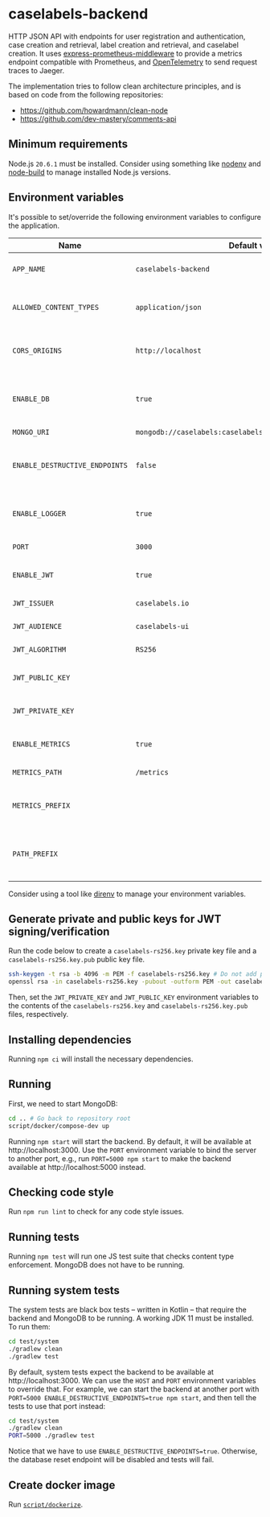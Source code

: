 # caselabels-backend

HTTP JSON API with endpoints for user registration and authentication, case creation and retrieval, label creation and retrieval, and caselabel creation. It uses [express-prometheus-middleware](https://www.npmjs.com/package/express-prometheus-middleware) to provide a metrics endpoint compatible with Prometheus, and [OpenTelemetry](https://opentelemetry.io/) to send request traces to Jaeger.

The implementation tries to follow clean architecture principles, and is based on code from the following repositories:

* https://github.com/howardmann/clean-node
* https://github.com/dev-mastery/comments-api


## Minimum requirements

Node.js `20.6.1` must be installed. Consider using something like [nodenv](https://github.com/nodenv/nodenv) and [node-build](https://github.com/nodenv/node-build) to manage installed Node.js versions.


## Environment variables

It's possible to set/override the following environment variables to configure the application.

| Name                           | Default value                                                | Description                                                        |
| ------------------------------ | ------------------------------------------------------------ | ------------------------------------------------------------------ |
| `APP_NAME`                     | `caselabels-backend`                                         | Used in the server's initial log message.                          |
| `ALLOWED_CONTENT_TYPES`        | `application/json`                                           | Comma-separated list of allowed content types.                     |
| `CORS_ORIGINS`                 | `http://localhost`                                           | Comma-separated list of allowed CORS origins.                      |
| `ENABLE_DB`                    | `true`                                                       | **Experimental!** Enables/disables the creation of a database connection.                      |
| `MONGO_URI`                    | `mongodb://caselabels:caselabels@localhost:27017/caselabels` | MongoDB URI.                                                       |
| `ENABLE_DESTRUCTIVE_ENDPOINTS` | `false`                                                      | Enables/disables the database reset endpoint used in system tests. |
| `ENABLE_LOGGER`                | `true`                                                       | Enables/disables the HTTP request/response logger.                 |
| `PORT`                         | `3000`                                                       | Port the server will listen on.                                    |
| `ENABLE_JWT`                   | `true`                                                       | Enables/disables JWT authentication.                               |
| `JWT_ISSUER`                   | `caselabels.io`                                              | JWT issuer claim.                                                  |
| `JWT_AUDIENCE`                 | `caselabels-ui`                                              | JWT audience claim.                                                |
| `JWT_ALGORITHM`                | `RS256`                                                      | JWT signature algorithm.                                           |
| `JWT_PUBLIC_KEY`               |                                                              | Public key for JWT signature algorithm.                            |
| `JWT_PRIVATE_KEY`              |                                                              | Private key for JWT signature algorithm.                           |
| `ENABLE_METRICS`               | `true`                                                       | Enables/disables metrics endpoint for Prometheus.                  |
| `METRICS_PATH`                 | `/metrics`                                                   | Mount path of metrics endpoint.                                    |
| `METRICS_PREFIX`               |                                                              | Mount prefix of metrics endpoint. Defaults to empty string.        |
| `PATH_PREFIX`                  |                                                              | Mount prefix of application endpoints. Defaults to empty string.   |

Consider using a tool like [direnv](https://direnv.net/) to manage your environment variables.


## Generate private and public keys for JWT signing/verification

Run the code below to create a `caselabels-rs256.key` private key file and a `caselabels-rs256.key.pub` public key file.

```sh
ssh-keygen -t rsa -b 4096 -m PEM -f caselabels-rs256.key # Do not add passphrase.
openssl rsa -in caselabels-rs256.key -pubout -outform PEM -out caselabels-rs256.key.pub
```

Then, set the `JWT_PRIVATE_KEY` and `JWT_PUBLIC_KEY` environment variables to the contents of the `caselabels-rs256.key` and `caselabels-rs256.key.pub` files, respectively.


## Installing dependencies

Running `npm ci` will install the necessary dependencies.


## Running

First, we need to start MongoDB:

```sh
cd .. # Go back to repository root
script/docker/compose-dev up
```

Running `npm start` will start the backend. By default, it will be available at http://localhost:3000. Use the `PORT` environment variable to bind the server to another port, e.g., run `PORT=5000 npm start` to make the backend available at http://localhost:5000 instead.


## Checking code style

Run `npm run lint` to check for any code style issues.


## Running tests

Running `npm test` will run one JS test suite that checks content type enforcement. MongoDB does not have to be running.


## Running system tests

The system tests are black box tests – written in Kotlin – that require the backend and MongoDB to be running. A working JDK 11 must be installed. To run them:

```sh
cd test/system
./gradlew clean
./gradlew test
```

By default, system tests expect the backend to be available at http://localhost:3000. We can use the `HOST` and `PORT` environment variables to override that. For example, we can start the backend at another port with `PORT=5000 ENABLE_DESTRUCTIVE_ENDPOINTS=true npm start`, and then tell the tests to use that port instead:

```sh
cd test/system
./gradlew clean
PORT=5000 ./gradlew test
```

Notice that we have to use `ENABLE_DESTRUCTIVE_ENDPOINTS=true`. Otherwise, the database reset endpoint will be disabled and tests will fail.


## Create docker image

Run [`script/dockerize`](script/dockerize).
